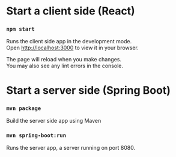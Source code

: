 # Start a client side (React)
### `npm start`

Runs the client side app in the development mode.\
Open [http://localhost:3000](http://localhost:3000) to view it in your browser.

The page will reload when you make changes.\
You may also see any lint errors in the console.

# Start a server side (Spring Boot)

### `mvn package`
Build the server side app using Maven

### `mvn spring-boot:run`
Runs the server app, a server running on port 8080.